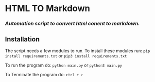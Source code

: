 # HTML TO Markdown
### _Automation script to convert html conent to markdown._
## Installation
The script needs a few modules to run.
To install these modules run:
`pip install requirements.txt`
or
`pip3 install requirements.txt`

To run the program do:
`python main.py`
or
`python3 main.py`

To Terminate the program do:
`ctrl + c`
